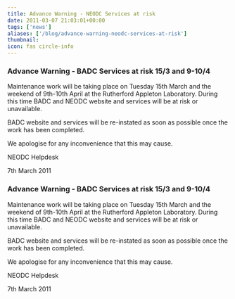 ```yaml
---
title: Advance Warning - NEODC Services at risk
date: 2011-03-07 21:03:01+00:00
tags: ['news']
aliases: ['/blog/advance-warning-neodc-services-at-risk']
thumbnail: 
icon: fas circle-info
---
```

### Advance Warning - BADC Services at risk 15/3 and 9-10/4


Maintenance work will be taking place on Tuesday 15th March and the weekend of 9th-10th April at the Rutherford Appleton Laboratory. During this time BADC and NEODC website and services will be at risk or unavailable.



BADC website and services will be re-instated as soon as possible once the work has been completed. 






We apologise for any inconvenience that this may cause.



NEODC Helpdesk
  
7th March 2011
### Advance Warning - BADC Services at risk 15/3 and 9-10/4


Maintenance work will be taking place on Tuesday 15th March and the weekend of 9th-10th April at the Rutherford Appleton Laboratory. During this time BADC and NEODC website and services will be at risk or unavailable.



BADC website and services will be re-instated as soon as possible once the work has been completed. 






We apologise for any inconvenience that this may cause.



NEODC Helpdesk
  
7th March 2011
